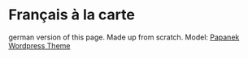 # Français à la carte

german version of this page. Made up from scratch.
Model: [Papanek Wordpress Theme](https://wordpress.org/themes/papanek/preview/?style_variation=default)
